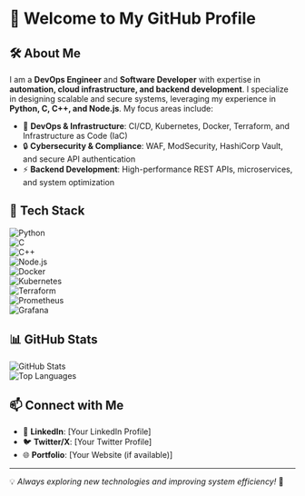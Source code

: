 # 👋 Welcome to My GitHub Profile  

## 🛠 About Me  
I am a **DevOps Engineer** and **Software Developer** with expertise in **automation, cloud infrastructure, and backend development**. I specialize in designing scalable and secure systems, leveraging my experience in **Python, C, C++, and Node.js**. My focus areas include:  

- 🚀 **DevOps & Infrastructure**: CI/CD, Kubernetes, Docker, Terraform, and Infrastructure as Code (IaC)  
- 🔒 **Cybersecurity & Compliance**: WAF, ModSecurity, HashiCorp Vault, and secure API authentication  
- ⚡ **Backend Development**: High-performance REST APIs, microservices, and system optimization  

## 🔧 Tech Stack  
![Python](https://img.shields.io/badge/Python-3776AB?style=for-the-badge&logo=python&logoColor=white)  
![C](https://img.shields.io/badge/C-00599C?style=for-the-badge&logo=c&logoColor=white)  
![C++](https://img.shields.io/badge/C++-00599C?style=for-the-badge&logo=c%2B%2B&logoColor=white)  
![Node.js](https://img.shields.io/badge/Node.js-339933?style=for-the-badge&logo=nodedotjs&logoColor=white)  
![Docker](https://img.shields.io/badge/Docker-2496ED?style=for-the-badge&logo=docker&logoColor=white)  
![Kubernetes](https://img.shields.io/badge/Kubernetes-326CE5?style=for-the-badge&logo=kubernetes&logoColor=white)  
![Terraform](https://img.shields.io/badge/Terraform-7B42BC?style=for-the-badge&logo=terraform&logoColor=white)  
![Prometheus](https://img.shields.io/badge/Prometheus-E6522C?style=for-the-badge&logo=prometheus&logoColor=white)  
![Grafana](https://img.shields.io/badge/Grafana-F46800?style=for-the-badge&logo=grafana&logoColor=white)  

## 📊 GitHub Stats  
![GitHub Stats](https://github-readme-stats.vercel.app/api?username=CODE23D&show_icons=true&theme=radical)  
![Top Languages](https://github-readme-stats.vercel.app/api/top-langs/?username=CODE23D&layout=compact&theme=radical)  

## 📫 Connect with Me  
- 💼 **LinkedIn**: [Your LinkedIn Profile]  
- 🐦 **Twitter/X**: [Your Twitter Profile]  
- 🌐 **Portfolio**: [Your Website (if available)]  

---

💡 *Always exploring new technologies and improving system efficiency!* 🚀
